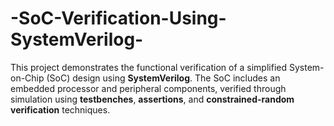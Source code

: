 # -SoC-Verification-Using-SystemVerilog-
This project demonstrates the functional verification of a simplified System-on-Chip (SoC) design using **SystemVerilog**. The SoC includes an embedded processor and peripheral components, verified through simulation using **testbenches**, **assertions**, and **constrained-random verification** techniques.  

